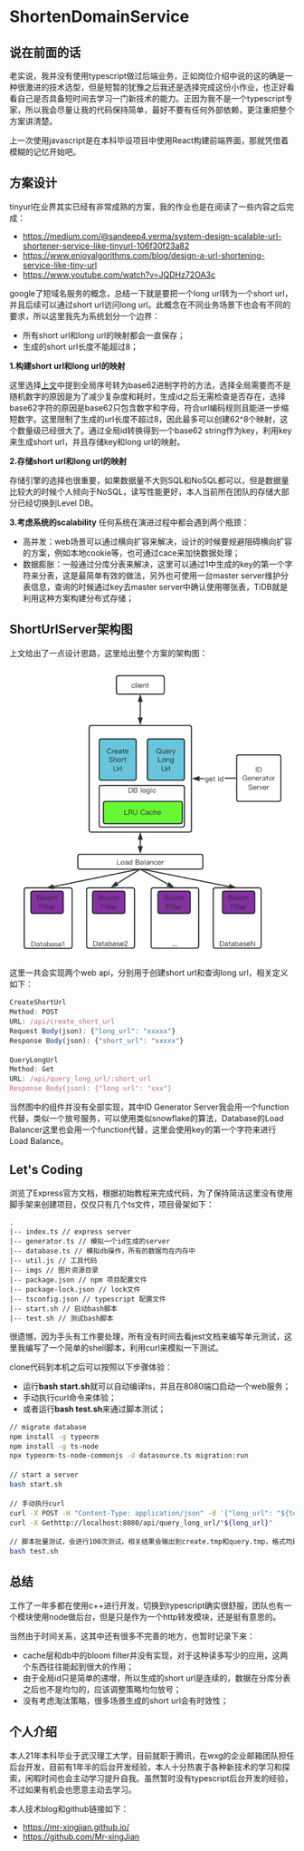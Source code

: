 # ShortenDomainService

## 说在前面的话
老实说，我并没有使用typescript做过后端业务，正如岗位介绍中说的这的确是一种很激进的技术选型，但是短暂的犹豫之后我还是选择完成这份小作业，也正好看看自己是否具备短时间去学习一门新技术的能力。正因为我不是一个typescript专家，所以我会尽量让我的代码保持简单，最好不要有任何外部依赖，更注重把整个方案讲清楚。

上一次使用javascript是在本科毕设项目中使用React构建前端界面，那就凭借着模糊的记忆开始吧。

## 方案设计
tinyurl在业界其实已经有非常成熟的方案，我的作业也是在阅读了一些内容之后完成：
- https://medium.com/@sandeep4.verma/system-design-scalable-url-shortener-service-like-tinyurl-106f30f23a82
- https://www.enjoyalgorithms.com/blog/design-a-url-shortening-service-like-tiny-url
- https://www.youtube.com/watch?v=JQDHz72OA3c

google了短域名服务的概念，总结一下就是要把一个long url转为一个short url，并且后续可以通过short url访问long url。此概念在不同业务场景下也会有不同的要求，所以这里我先为系统划分一个边界：
- 所有short url和long url的映射都会一直保存；
- 生成的short url长度不能超过8；

**1.构建short url和long url的映射**

这里选择[上文](!https://medium.com/@sandeep4.verma/system-design-scalable-url-shortener-service-like-tinyurl-106f30f23a82)中提到全局序号转为base62进制字符的方法，选择全局需要而不是随机数字的原因是为了减少复杂度和耗时，生成id之后无需检查是否存在，选择base62字符的原因是base62只包含数字和字母，符合url编码规则且能进一步缩短数字。这里限制了生成的url长度不超过8，因此最多可以创建62^8个映射，这个数量级已经很大了。通过全局id转换得到一个base62 string作为key，利用key来生成short url，并且存储key和long url的映射。


**2.存储short url和long url的映射**

存储引擎的选择也很重要，如果数据量不大则SQL和NoSQL都可以，但是数据量比较大的时候个人倾向于NoSQL，读写性能更好，本人当前所在团队的存储大部分已经切换到Level DB。

**3.考虑系统的scalability**
任何系统在演进过程中都会遇到两个瓶颈：
- 高并发：web场景可以通过横向扩容来解决，设计的时候要规避阻碍横向扩容的方案，例如本地cookie等，也可通过cace来加快数据处理；
- 数据膨胀：一般通过分库分表来解决，这里可以通过1中生成的key的第一个字符来分表，这是最简单有效的做法，另外也可使用一台master server维护分表信息，查询的时候通过key去master server中确认使用哪张表，TiDB就是利用这种方案构建分布式存储；

## ShortUrlServer架构图
上文给出了一点设计思路，这里给出整个方案的架构图：

![short_url_server_arch](./imgs/short_url_server_arch.png)

这里一共会实现两个web api，分别用于创建short url和查询long url，相关定义如下：
```typescript
CreateShortUrl
Method: POST
URL: /api/create_short_url
Request Body(json): {"long_url": "xxxxx"}
Response Body(json): {"short_url": "xxxxx"}

QueryLongUrl
Method: Get
URL: /api/query_long_url/:short_url
Response Body(json): {"long url": "xxx"}
```

当然图中的组件并没有全部实现，其中ID Generator Server我会用一个function代替，类似一个放号服务，可以使用类似snowflake的算法，Database的Load Balancer这里也会用一个function代替，这里会使用key的第一个字符来进行Load Balance。

## Let's Coding

浏览了Express官方文档，根据初始教程来完成代码，为了保持简洁这里没有使用脚手架来创建项目，仅仅只有几个ts文件，项目骨架如下：
```
.
|-- index.ts // express server
|-- generator.ts // 模拟一个id生成的server
|-- database.ts // 模拟db操作，所有的数据均在内存中
|-- util.js // 工具代码
|-- imgs // 图片资源目录
|-- package.json // npm 项目配置文件
|-- package-lock.json // lock文件
|-- tsconfig.json // typescript 配置文件
|-- start.sh // 启动bash脚本
|-- test.sh // 测试bash脚本
```
很遗憾，因为手头有工作要处理，所有没有时间去看jest文档来编写单元测试，这里我编写了一个简单的shell脚本，利用curl来模拟一下测试。

clone代码到本机之后可以按照以下步骤体验：
- 运行**bash start.sh**就可以自动编译ts，并且在8080端口启动一个web服务；
- 手动执行curl命令来体验；
- 或者运行**bash test.sh**来通过脚本测试；
```bash
// migrate database
npm install -g typeorm
npm install -g ts-node
npx typeorm-ts-node-commonjs -d datasource.ts migration:run

// start a server
bash start.sh

// 手动执行curl
curl -X POST -H "Content-Type: application/json" -d '{"long_url": "${test_url}"}' http://localhost:8080/api/create_short_url
curl -X Gethttp://localhost:8080/api/query_long_url/"${long_url}"

// 脚本批量测试，会进行100次测试，相关结果会输出到create.tmp和query.tmp，格式均是long_url short_url
bash test.sh
```

## 总结

工作了一年多都在使用c++进行开发，切换到typescript确实很舒服，团队也有一个模块使用node做后台，但是只是作为一个http转发模块，还是挺有意思的。

当然由于时间关系，这其中还有很多不完善的地方，也暂时记录下来：
- cache层和db中的bloom filter并没有实现，对于这种读多写少的应用，这两个东西往往能起到很大的作用；
- 由于全局id只是简单的递增，所以生成的short url是连续的，数据在分库分表之后也不是均匀的，应该调整策略均匀放号；
- 没有考虑淘汰策略，很多场景生成的short url会有时效性；


## 个人介绍
本人21年本科毕业于武汉理工大学，目前就职于腾讯，在wxg的企业邮箱团队担任后台开发，目前有1年半的后台开发经验，本人十分热衷于各种新技术的学习和探索，闲暇时间也会主动学习提升自我。虽然暂时没有typescript后台开发的经验，不过如果有机会也愿意主动去学习。

本人技术blog和github链接如下：
- https://mr-xingjian.github.io/ 
- https://github.com/Mr-xingJian
